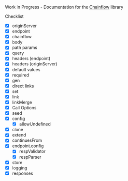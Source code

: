 Work in Progress - Documentation for the [Chainflow](https://github.com/edwinlzs/chainflow) library

Checklist
- [x] originServer
- [x] endpoint
- [x] chainflow
- [x] body
- [x] path params
- [x] query
- [x] headers (endpoint)
- [x] headers (originServer)
- [x] default values
- [x] required
- [x] gen
- [x] direct links
- [x] set
- [x] link
- [x] linkMerge
- [x] Call Options
- [x] seed
- [x] config
  - [x] allowUndefined
- [x] clone
- [x] extend
- [x] continuesFrom
- [x] endpoint.config
  - [x] respValidator
  - [x] respParser
- [x] store
- [x] logging
- [x] responses
